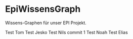 # EpiWissensGraph
Wissens-Graphen für unser EPI Projekt.

Test Tom
Test Jesko
Test Nils commit 1
Test Noah
Test Elias 